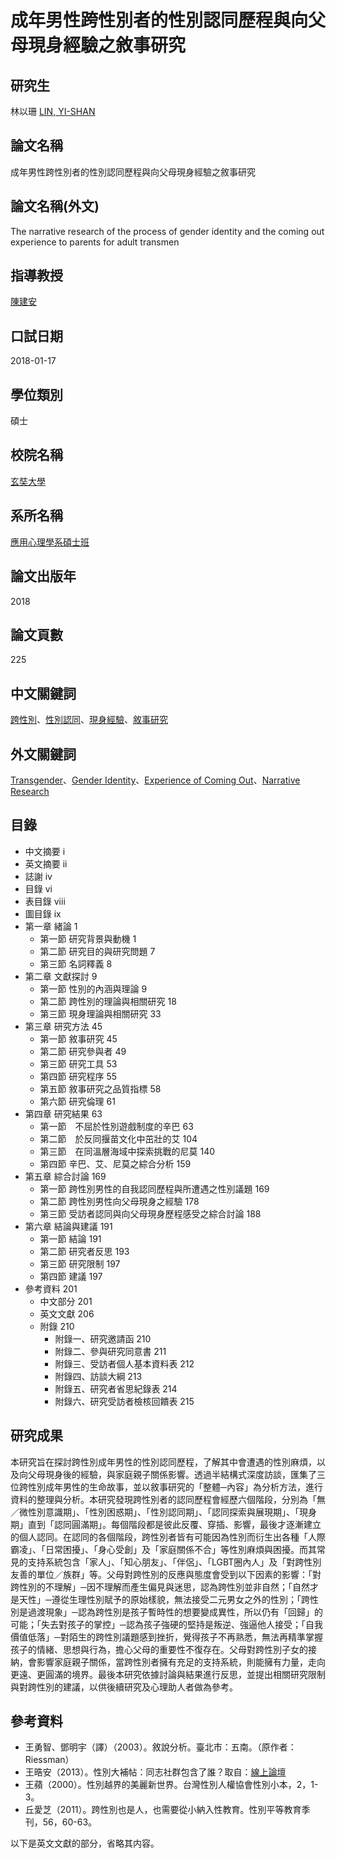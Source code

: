 # 成年男性跨性別者的性別認同歷程與向父母現身經驗之敘事研究

## 研究生
林以珊
[LIN, YI-SHAN](#)

## 論文名稱
成年男性跨性別者的性別認同歷程與向父母現身經驗之敘事研究

## 論文名稱(外文)
The narrative research of the process of gender identity and the coming out experience to parents for adult transmen

## 指導教授
[陳建安](#)

## 口試日期
2018-01-17

## 學位類別
碩士

## 校院名稱
[玄奘大學](#)

## 系所名稱
[應用心理學系碩士班](#)

## 論文出版年
2018

## 論文頁數
225

## 中文關鍵詞
[跨性別](#)、[性別認同](#)、[現身經驗](#)、[敘事研究](#)

## 外文關鍵詞
[Transgender](#)、[Gender Identity](#)、[Experience of Coming Out](#)、[Narrative Research](#)

## 目錄
- 中文摘要 i
- 英文摘要 ii
- 誌謝 iv
- 目錄 vi
- 表目錄 viii
- 圖目錄 ix
- 第一章 緒論 1
  - 第一節 研究背景與動機 1
  - 第二節 研究目的與研究問題 7
  - 第三節 名詞釋義 8
- 第二章 文獻探討 9
  - 第一節 性別的內涵與理論 9
  - 第二節 跨性別的理論與相關研究 18
  - 第三節 現身理論與相關研究 33
- 第三章 研究方法 45
  - 第一節 敘事研究 45
  - 第二節 研究參與者 49
  - 第三節 研究工具 53
  - 第四節 研究程序 55
  - 第五節 敘事研究之品質指標 58
  - 第六節 研究倫理 61
- 第四章 研究結果 63
  - 第一節　不屈於性別遊戲制度的辛巴 63
  - 第二節　於反同揠苗文化中茁壯的艾 104
  - 第三節　在同溫層海域中探索挑戰的尼莫 140
  - 第四節 辛巴、艾、尼莫之綜合分析 159
- 第五章 綜合討論 169
  - 第一節 跨性別男性的自我認同歷程與所遭遇之性別議題 169
  - 第二節 跨性別男性向父母現身之經驗 178
  - 第三節 受訪者認同與向父母現身歷程感受之綜合討論 188
- 第六章 結論與建議 191
  - 第一節 結論 191
  - 第二節 研究者反思 193
  - 第三節 研究限制 197
  - 第四節 建議 197
- 參考資料 201
  - 中文部分 201
  - 英文文獻 206
  - 附錄 210
    - 附錄一、研究邀請函 210
    - 附錄二、參與研究同意書 211
    - 附錄三、受訪者個人基本資料表 212
    - 附錄四、訪談大綱 213
    - 附錄五、研究者省思紀錄表 214
    - 附錄六、研究受訪者檢核回饋表 215

## 研究成果
本研究旨在探討跨性別成年男性的性別認同歷程，了解其中會遭遇的性別麻煩，以及向父母現身後的經驗，與家庭親子關係影響。透過半結構式深度訪談，匯集了三位跨性別成年男性的生命故事，並以敘事研究的「整體─內容」為分析方法，進行資料的整理與分析。本研究發現跨性別者的認同歷程會經歷六個階段，分別為「無／微性別意識期」、「性別困惑期」、「性別認同期」、「認同探索與展現期」、「現身期」直到「認同圓滿期」。每個階段都是彼此反覆、穿插、影響，最後才逐漸建立的個人認同。在認同的各個階段，跨性別者皆有可能因為性別而衍生出各種「人際霸凌」、「日常困擾」、「身心受創」及「家庭關係不合」等性別麻煩與困擾。而其常見的支持系統包含「家人」、「知心朋友」、「伴侶」、「LGBT圈內人」及「對跨性別友善的單位／族群」等。父母對跨性別的反應與態度會受到以下因素的影響：「對跨性別的不理解」─因不理解而產生偏見與迷思，認為跨性別並非自然；「自然才是天性」─遵從生理性別賦予的原始樣貌，無法接受二元男女之外的性別；「跨性別是過渡現象」─認為跨性別是孩子暫時性的想要變成異性，所以仍有「回歸」的可能；「失去對孩子的掌控」─認為孩子強硬的堅持是叛逆、強逼他人接受；「自我價值低落」─對陌生的跨性別議題感到挫折，覺得孩子不再熟悉，無法再精準掌握孩子的情緒、思想與行為，擔心父母的重要性不復存在。父母對跨性別子女的接納，會影響家庭親子關係，當跨性別者擁有充足的支持系統，則能擁有力量，走向更遠、更圓滿的境界。最後本研究依據討論與結果進行反思，並提出相關研究限制與對跨性別的建議，以供後續研究及心理助人者做為參考。

## 參考資料
- 王勇智、鄧明宇（譯）（2003）。敘說分析。臺北市：五南。（原作者：Riessman）
- 王晧安（2013）。性別大補帖：同志社群包含了誰？取自：[線上論壇](http://wweiann.blogspot.tw/2013/03/blog-post_21.html)
- 王蘋（2000）。性別越界的美麗新世界。台灣性別人權協會性別小本，2，1-3。
- 丘愛芝（2011）。跨性別也是人，也需要從小納入性教育。性別平等教育季刊，56，60-63。

以下是英文文獻的部分，省略其内容。